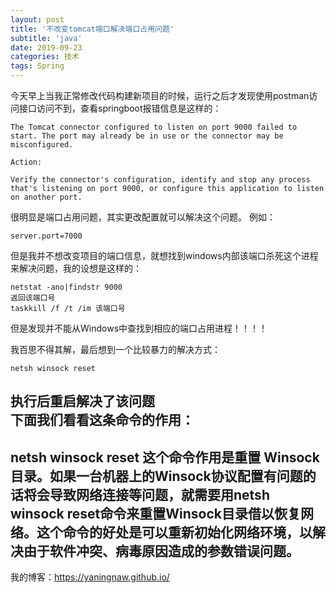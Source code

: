 ```yaml
---
layout: post
title: '不改变tomcat端口解决端口占用问题'
subtitle: 'java'
date: 2019-09-23
categories: 技术
tags: Spring
---
```


今天早上当我正常修改代码构建新项目的时候，运行之后才发现使用postman访问接口访问不到，查看springboot报错信息是这样的：
```Cmd
The Tomcat connector configured to listen on port 9000 failed to start. The port may already be in use or the connector may be misconfigured.

Action:

Verify the connector's configuration, identify and stop any process that's listening on port 9000, or configure this application to listen on another port.
```

很明显是端口占用问题，其实更改配置就可以解决这个问题。
例如：

```Propertise
server.port=7000
```

但是我并不想改变项目的端口信息，就想找到windows内部该端口杀死这个进程来解决问题，我的设想是这样的：

```Shell
netstat -ano|findstr 9000
返回该端口号
taskkill /f /t /im 该端口号
```

但是发现并不能从Windows中查找到相应的端口占用进程！！！！

我百思不得其解，最后想到一个比较暴力的解决方式：

```Shell
netsh winsock reset
```
执行后重启解决了该问题  
下面我们看看这条命令的作用：
---
netsh winsock reset
这个命令作用是重置 Winsock 目录。如果一台机器上的Winsock协议配置有问题的话将会导致网络连接等问题，就需要用netsh winsock reset命令来重置Winsock目录借以恢复网络。这个命令的好处是可以重新初始化网络环境，以解决由于软件冲突、病毒原因造成的参数错误问题。
---


我的博客：https://yaningnaw.github.io/